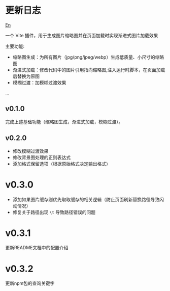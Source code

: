 # 更新日志

[En](./README_en.md)

一个 Vite 插件，用于生成图片缩略图并在页面加载时实现渐进式图片加载效果

主要功能:

 - 缩略图生成：为所有图片（jpg/png/jpeg/webp）生成低质量、小尺寸的缩略图
 - 渐进式加载：修改代码中的图片引用指向缩略图,注入运行时脚本，在页面加载后替换为原图
 - 模糊过渡：加模糊过渡效果

...

## v0.1.0

  完成上述基础功能（缩略图生成，渐进式加载，模糊过渡）。

## v0.2.0

 - 修改模糊过渡效果
 - 修改背景图处理的正则表达式
 - 添加格式保留选项（根据原始格式决定输出格式）

# v0.3.0

 - 添加如果图片缓存则优先取取缓存的相关逻辑（防止页面刷新替换路径导致闪动情况）
 - 修复关于路径出现 `\t` 导致路径错误的问题

# v0.3.1

  更新README文档中的配置介绍

# v0.3.2

  更新npm包的查询关键字